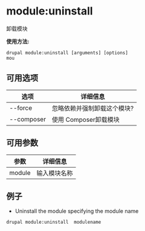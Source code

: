# module:uninstall
卸载模块

**使用方法:**
```
drupal module:uninstall [arguments] [options]
mou
```

## 可用选项
选项 | 详细信息
-------|-------------
--force | 忽略依赖并强制卸载这个模块?
--composer | 使用 Composer卸载模块

## 可用参数
参数 | 详细信息
---------|-------------
module | 输入模块名称

## 例子
* Uninstall the module specifying the module name
```
drupal module:uninstall  modulename
```
